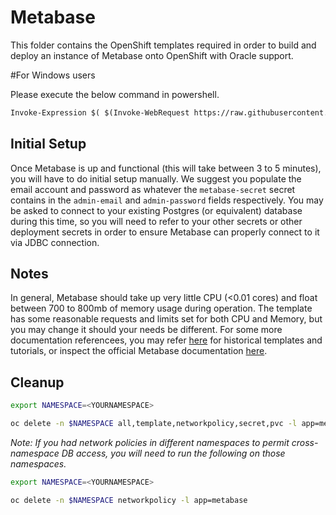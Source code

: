 # Metabase

This folder contains the OpenShift templates required in order to build and deploy an instance of Metabase onto OpenShift with Oracle support.

#For Windows users

Please execute the below command in powershell.
```markdown
Invoke-Expression $( $(Invoke-WebRequest https://raw.githubusercontent.com/bcgov/iit-arch/main/Metabase/setup-metabase.ps1).Content
```


## Initial Setup

Once Metabase is up and functional (this will take between 3 to 5 minutes), you will have to do initial setup manually. We suggest you populate the email account and password as whatever the `metabase-secret` secret contains in the `admin-email` and `admin-password` fields respectively. You may be asked to connect to your existing Postgres (or equivalent) database during this time, so you will need to refer to your other secrets or other deployment secrets in order to ensure Metabase can properly connect to it via JDBC connection.

## Notes

In general, Metabase should take up very little CPU (<0.01 cores) and float between 700 to 800mb of memory usage during operation. The template has some reasonable requests and limits set for both CPU and Memory, but you may change it should your needs be different. For some more documentation referencees, you may refer [here](https://github.com/loneil/domo-metabase-viewer/tree/master/docs) for historical templates and tutorials, or inspect the official Metabase documentation [here](https://www.metabase.com/docs/latest/).

## Cleanup

```sh
export NAMESPACE=<YOURNAMESPACE>

oc delete -n $NAMESPACE all,template,networkpolicy,secret,pvc -l app=metabase
```

_Note: If you had network policies in different namespaces to permit cross-namespace DB access, you will need to run the following on those namespaces._

```sh
export NAMESPACE=<YOURNAMESPACE>

oc delete -n $NAMESPACE networkpolicy -l app=metabase
```
